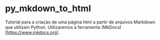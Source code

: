 # py_mkdown_to_html
Tutorial para a criação de uma página html a partir de arquivos Markdown que utilizam Python. Utilizaremos a ferramenta (MkDocs)[https://www.mkdocs.org].
